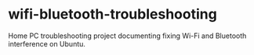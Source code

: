 # wifi-bluetooth-troubleshooting
Home PC troubleshooting project documenting fixing Wi-Fi and Bluetooth interference on Ubuntu.
